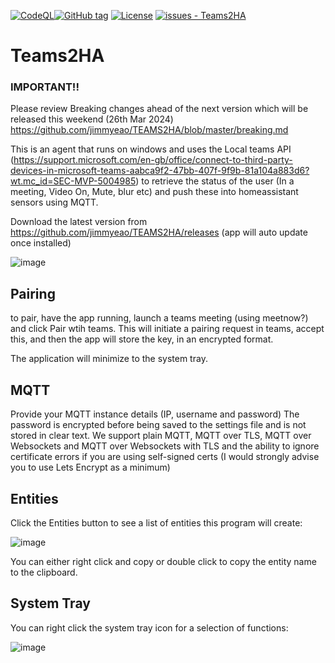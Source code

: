 [![CodeQL](https://github.com/jimmyeao/TEAMS2HA/actions/workflows/codeql.yml/badge.svg)](https://github.com/jimmyeao/TEAMS2HA/actions/workflows/codeql.yml)[![GitHub tag](https://img.shields.io/github/tag/jimmyeao/TEAMS2HA?include_prereleases=&sort=semver&color=blue)](https://github.com/jimmyeao/TEAMS2HA/releases/)
[![License](https://img.shields.io/badge/License-MIT-blue)](#license)
[![issues - Teams2HA](https://img.shields.io/github/issues/jimmyeao/TEAMS2HA)](https://github.com/jimmyeao/TEAMS2HA/issues)

<H1>Teams2HA</H1>

<h3>IMPORTANT!!</h3>

Please review Breaking changes ahead of the next version which will be released this weekend (26th Mar 2024) https://github.com/jimmyeao/TEAMS2HA/blob/master/breaking.md
<br>



This is an agent that runs on windows and uses the Local teams API (https://support.microsoft.com/en-gb/office/connect-to-third-party-devices-in-microsoft-teams-aabca9f2-47bb-407f-9f9b-81a104a883d6?wt.mc_id=SEC-MVP-5004985) to retrieve the status of the user (In a meeting, Video On, Mute, blur etc) and push these into homeassistant sensors using MQTT.

Download the latest version from https://github.com/jimmyeao/TEAMS2HA/releases (app will auto update once installed)

![image](https://github.com/jimmyeao/TEAMS2HA/assets/5197831/c79d09a4-0770-470f-a941-d21f85e1cf37)


<h2>Pairing</h2>

to pair, have the app running, launch a teams meeting (using meetnow?) and click Pair wtih teams. This will initiate a pairing request in teams, accept this, and then the app will store the key, in an encrypted format.

The application will minimize to the system tray.

<h2>MQTT</h2>

Provide your MQTT instance details (IP, username and password) The password is encrypted before being saved to the settings file and is not stored in clear text.
We support plain MQTT, MQTT over TLS, MQTT over Websockets and MQTT over Websockets with TLS and the ability to ignore certificate errors if you are using self-signed certs (I would strongly advise you to use Lets Encrypt as a minimum)

<h2>Entities</h2>
Click the Entities button to see a list of entities this program will create:

![image](https://github.com/jimmyeao/TEAMS2HA/assets/5197831/5c87da53-e66a-4bc8-af4b-34af0ddc6d47)


You can either right click and copy or double click to copy the entity name to the clipboard.

<h2>System Tray</h2>
You can right click the system tray icon for a selection of functions:

![image](https://github.com/jimmyeao/TEAMS2HA/assets/5197831/a8878f2e-38f6-4fce-a823-32f2008a0763)





